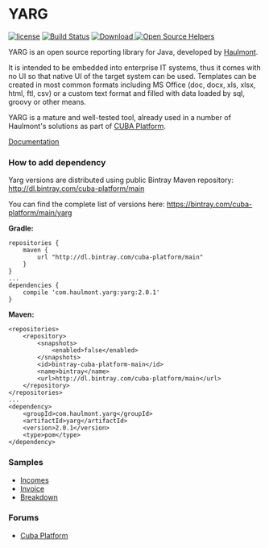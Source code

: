 YARG
====

[![license](https://img.shields.io/badge/license-Apache%20License%202.0-blue.svg?style=flat)](http://www.apache.org/licenses/LICENSE-2.0) [![Build Status](https://travis-ci.org/cuba-platform/yarg.svg?branch=master)](https://travis-ci.org/cuba-platform/yarg) [ ![Download](https://api.bintray.com/packages/cuba-platform/main/yarg/images/download.svg) ](https://bintray.com/cuba-platform/main/yarg/_latestVersion)
[![Open Source Helpers](https://www.codetriage.com/cuba-platform/yarg/badges/users.svg)](https://www.codetriage.com/cuba-platform/yarg)

YARG is an open source reporting library for Java, developed by [Haulmont](http://www.haulmont.com/).

It is intended to be embedded into enterprise IT systems, thus it comes with no UI so that native UI of the target system can be used. Templates can be created in most common formats including MS Office (doc, docx, xls, xlsx, html, ftl, csv)  or a custom text format and filled with data loaded by sql, groovy or other means.

YARG is a mature and well-tested tool, already used in a number of Haulmont's solutions as part of [CUBA Platform](https://www.cuba-platform.com/YARG).

[Documentation](https://github.com/Haulmont/yarg/wiki)

### How to add dependency

Yarg versions are distributed using public Bintray Maven repository: http://dl.bintray.com/cuba-platform/main

You can find the complete list of versions here: https://bintray.com/cuba-platform/main/yarg

__Gradle:__
```
repositories {
    maven {
        url "http://dl.bintray.com/cuba-platform/main"
    }
}
...
dependencies {
    compile 'com.haulmont.yarg:yarg:2.0.1'
}
```

__Maven:__
```
<repositories>
    <repository>
        <snapshots>
            <enabled>false</enabled>
        </snapshots>
        <id>bintray-cuba-platform-main</id>
        <name>bintray</name>
        <url>http://dl.bintray.com/cuba-platform/main</url>
    </repository>
</repositories>
...
<dependency>
    <groupId>com.haulmont.yarg</groupId>
    <artifactId>yarg</artifactId>
    <version>2.0.1</version>
    <type>pom</type>
</dependency>
```

### Samples

  * [Incomes](/core/modules/core/test/sample/incomes)
  * [Invoice](/core/modules/core/test/sample/invoice)
  * [Breakdown](/core/modules/core/test/sample/financedetails)


### Forums
* [Cuba Platform](https://www.cuba-platform.com/support/)
